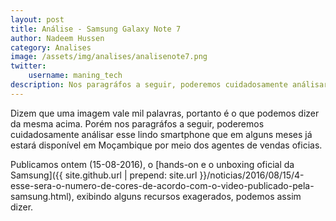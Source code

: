 ```yaml
---
layout: post
title: Análise - Samsung Galaxy Note 7
author: Nadeem Hussen
category: Analises
image: /assets/img/analises/analisenote7.png
twitter:
    username: maning_tech
description: Nos paragráfos a seguir, poderemos cuidadosamente análisar esse lindo smartphone que em alguns meses já estará disponível em Moçambique por meio dos agentes de vendas oficias.
---
```


Dizem que uma imagem vale mil palavras, portanto é o que podemos dizer da mesma acima.
Porém nos paragráfos a seguir, poderemos cuidadosamente análisar esse lindo smartphone que em alguns meses já estará disponível em Moçambique por meio dos agentes de vendas oficias.

Publicamos ontem (15-08-2016), o [hands-on e o unboxing oficial da Samsung]({{ site.github.url | prepend: site.url }}/noticias/2016/08/15/4-esse-sera-o-numero-de-cores-de-acordo-com-o-video-publicado-pela-samsung.html), exibindo alguns recursos exagerados, podemos assim dizer.
